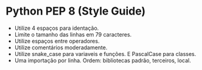 # Python PEP 8 (Style Guide)

- Utilize 4 espaços para identação.
- Limite o tamanho das linhas em 79 caracteres.
- Utilize espaços entre operadores.
- Utilize comentários moderadamente.
- Utilize snake_case para variaveis e funções. E PascalCase para classes.
- Uma importação por linha. Ordem: bibliotecas padrão, terceiros, local.